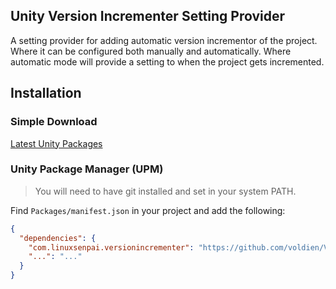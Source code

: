 ## Unity Version Incrementer Setting Provider

A setting provider for adding automatic version incrementor of the project. Where it can be configured both manually and automatically. Where automatic mode will provide a setting to when the project gets incremented.

## Installation

### Simple Download
[Latest Unity Packages](../../releases/latest)

### Unity Package Manager (UPM)

> You will need to have git installed and set in your system PATH.

Find `Packages/manifest.json` in your project and add the following:
```json
{
  "dependencies": {
    "com.linuxsenpai.versionincrementer": "https://github.com/voldien/Version-Incrementer",
    "...": "..."
  }
}
```
